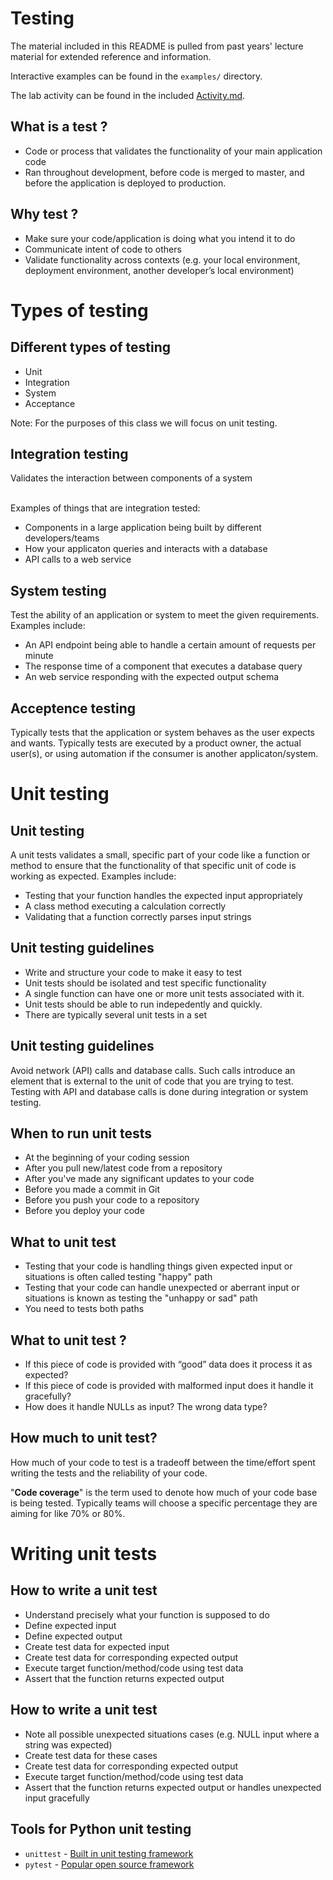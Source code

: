 # Testing

The material included in this README is pulled from past years' lecture material for extended reference and information.

Interactive examples can be found in the `examples/` directory.

The lab activity can be found in the included [Activity.md](./Activity.md).

## What is a test ?

- Code or process that validates the functionality of your main application code
- Ran throughout development, before code is merged to master, and before the application is deployed to production.

## Why test ?

- Make sure your code/application is doing what you intend it to do
- Communicate intent of code to others
- Validate functionality across contexts (e.g. your local environment, deployment environment, another developer’s local environment)

# Types of testing

## Different types of testing

- Unit
- Integration
- System
- Acceptance

Note: For the purposes of this class we will focus on unit testing.

## Integration testing

Validates the interaction between components of a system
</br>
</br>

Examples of things that are integration tested:

* Components in a large application being built by different developers/teams
* How your applicaton queries and interacts with a database
* API calls to a web service

## System testing

Test the ability of an application or system to meet the given requirements. Examples include:

* An API endpoint being able to handle a certain amount of requests per minute
* The response time of a component that executes a database query
* An web service responding with the expected output schema

## Acceptence testing

Typically tests that the application or system behaves as the user expects and wants. Typically tests are executed by a product owner, the actual user(s), or using automation if the consumer is another applicaton/system.

# Unit testing

## Unit testing

A unit tests validates a small, specific part of your code like a function or method to ensure that the functionality of that specific unit of code is working as expected. Examples include:

- Testing that your function handles the expected input appropriately
- A class method executing a calculation correctly
- Validating that a function correctly parses input strings

## Unit testing guidelines

- Write and structure your code to make it easy to test
- Unit tests should be isolated and test specific functionality
- A single function can have one or more unit tests associated with it.
- Unit tests should be able to run indepedently and quickly.
- There are typically several unit tests in a set

## Unit testing guidelines

Avoid network (API) calls and database calls. Such calls introduce an element that is external to the unit of code that you are trying to test.  Testing with API and database calls is done during integration or system testing.

## When to run unit tests

* At the beginning of your coding session
* After you pull new/latest code from a repository
* After you've made any significant updates to your code
* Before you made a commit in Git
* Before you push your code to a repository
* Before you deploy your code

## What to unit test

- Testing that your code is handling things given expected input or situations is often called testing "happy" path
- Testing that your code can handle unexpected or aberrant input or situations is known as testing the "unhappy or sad" path
- You need to tests both paths

## What to unit test ?

- If this piece of code is provided with  “good” data does it process it as expected?
- If this piece of code is provided with malformed input does it handle it gracefully?
- How does it handle NULLs as input? The wrong data type?

## How much to unit test?

How much of your code to test is a tradeoff between the time/effort spent writing the tests and the reliability of your code.

"**Code coverage**" is the term used to denote how much of your code base is being tested. Typically teams will choose a specific percentage they are aiming for like 70% or 80%.

# Writing unit tests

## How to write a unit test

- Understand precisely what your function is supposed to do
- Define expected input
- Define expected output
- Create test data for expected input
- Create test data for corresponding expected output
- Execute target function/method/code using test data
- Assert that the function returns expected output

## How to write a unit test

- Note all possible unexpected situations cases (e.g. NULL input where a string was expected)
- Create test data for these cases
- Create test data for corresponding expected output
- Execute target function/method/code using test data
- Assert that the function returns expected output or handles unexpected input gracefully

## Tools for Python unit testing

* `unittest` - [Built in unit testing framework](https://docs.python.org/3/library/unittest.html)
* `pytest` - [Popular open source framework](https://docs.pytest.org)
